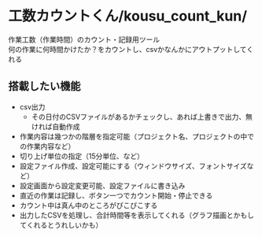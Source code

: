 # 工数カウントくん/kousu_count_kun/
作業工数（作業時間）のカウント・記録用ツール  
何の作業に何時間かけたか？をカウントし、csvかなんかにアウトプットしてくれる

## 搭載したい機能
* csv出力
  * その日付のCSVファイルがあるかチェックし、あれば上書きで出力、無ければ自動作成
* 作業内容は幾つかの階層を指定可能（プロジェクト名、プロジェクトの中での作業内容など）
* 切り上げ単位の指定（15分単位、など）
* 設定ファイル作成、設定可能にする（ウィンドウサイズ、フォントサイズなど）
* 設定画面から設定変更可能、設定ファイルに書き込み
* 直近の作業は記録し、ボタン一つでカウント開始・停止できる
* カウント中は真ん中のところがぴこぴこする
* 出力したCSVを処理し、合計時間等を表示してくれる（グラフ描画とかもしてくれるとうれしいかも）